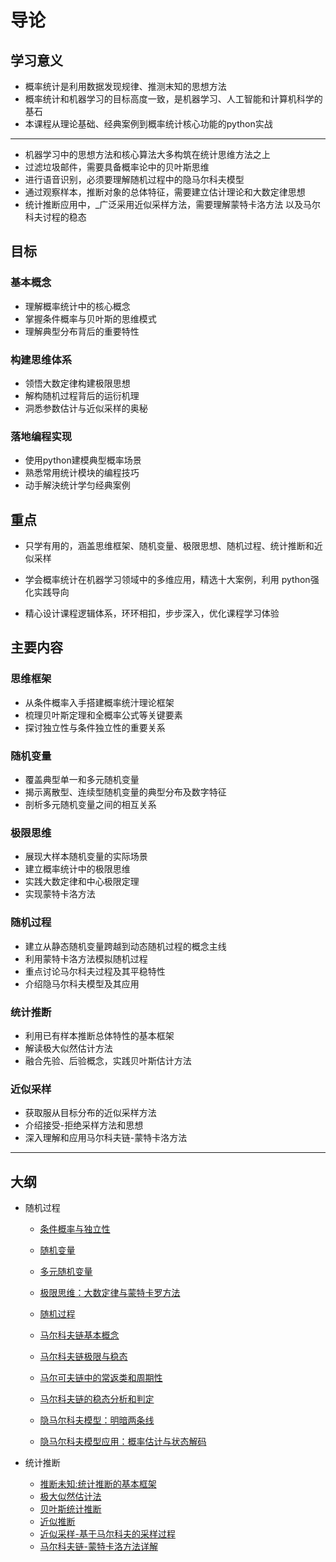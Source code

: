 # 导论

## 学习意义

* 概率统计是利用数据发现规律、推测末知的思想方法
* 概率统计和机器学习的目标高度一致，是机器学习、人工智能和计算机科学的基石
* 本课程从理论基础、经典案例到概率统计核心功能的python实战

---

* 机器学习中的思想方法和核心算法大多构筑在统计思维方法之上
* 过滤垃圾邮件，需要具备概率论中的贝叶斯思维
* 进行语音识别，必须要理解随机过程中的隐马尔科夫模型
* 通过观察样本，推断对象的总体特征，需要建立估计理论和大数定律思想
* 统计推断应用中，_广泛采用近似采样方法，需要理解蒙特卡洛方法 以及马尔科夫讨程的稳态

## 目标

### 基本概念

* 理解概率统计中的核心概念
* 掌握条件概率与贝叶斯的思维模式
* 理解典型分布背后的重要特性

### 构建思维体系

* 领悟大数定律构建极限思想
* 解构随机过程背后的运衍机理
* 洞悉参数估计与近似采样的奥秘

### 落地编程实现

* 使用python建模典型概率场景
* 熟悉常用统计模块的编程技巧
* 动手解決统计学匀经典案例

## 重点

* 只学有用的，涵盖思维框架、随机变量、极限思想、随机过程、统计推断和近似采样

* 学会概率统计在机器学习领域中的多维应用，精选十大案例，利用 python强化实践导向

* 精心设计课程逻辑体系，环环相扣，步步深入，优化课程学习体验

## 主要内容

### 思维框架

* 从条件概率入手搭建概率统汁理论框架
* 梳理贝叶斯定理和全概率公式等关键要素 
* 探讨独立性与条件独立性的重要关系

### 随机变量

* 覆盖典型单一和多元随机变量
* 揭示离散型、连续型随机变量的典型分布及数字特征
* 剖析多元随机变量之间的相互关系

### 极限思维

* 展现大样本随机变量的实际场景
* 建立概率统计中的极限思维
* 实践大数定律和中心极限定理
* 实现蒙特卡洛方法

### 随机过程

* 建立从静态随机变量跨越到动态随机过程的概念主线
* 利用蒙特卡洛方法模拟随机过程
* 重点讨论马尔科夫过程及其平稳特性
* 介绍隐马尔科夫模型及其应用

### 统计推断

* 利用已有样本推断总体特性的基本框架
* 解读极大似然估计方法
* 融合先验、后验概念，实践贝叶斯估计方法

### 近似采样

* 获取服从目标分布的近似采样方法
* 介绍接受-拒绝采样方法和思想
* 深入理解和应用马尔科夫链-蒙特卡洛方法

---

## 大纲

* 随机过程

  - [条件概率与独立性](条件概率与独立性/readme.md)

  - [随机变量](随机变量/readme.md)

  - [多元随机变量](多元随机变量/readme.md)

  - [极限思维：大数定律与蒙特卡罗方法](极限思维/readme.md)

  - [随机过程](随机过程/readme.md)

  - [马尔科夫链基本概念](马尔科夫链/readme.md)

  - [马尔科夫链极限与稳态](马尔科夫链极限与稳态/readme.md)

  - [马尔可夫链中的常返类和周期性](马尔可夫链中的常返类和周期性.md)

  - [马尔科夫链的稳态分析和判定](马尔科夫链的稳态分析和判定.md)

  - [隐马尔科夫模型：明暗两条线](隐马尔科夫模型1/readme.md)

  - [隐马尔科夫模型应用：概率估计与状态解码](隐马应用_概率估计与状态解码/readme.md)
* 统计推断
  * [推断未知:统计推断的基本框架](推断未知_统计推断的基本框架/readme.md)
  * [极大似然估计法](极大似然估计法/readme.md)
  * [贝叶斯统计推断](贝叶斯统计推断/readme.md)
  * [近似推断](近似推断/readme.md)
  * [近似采样-基于马尔科夫的采样过程](马尔科夫采样/readme.md)
  * [马尔科夫链-蒙特卡洛方法详解](马尔科夫链-蒙特卡洛方法/readme.md)
